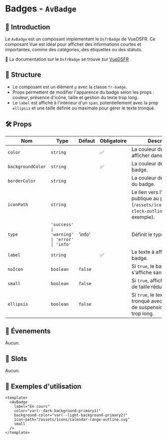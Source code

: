 # Badges - `AvBadge`

## 🌟 Introduction

Le `AvBadge` est un composant implémentant le `DsfrBadge` de VueDSFR. Ce composant Vue est idéal pour afficher des informations courtes et importantes, comme des catégories, des étiquettes ou des statuts.

🏅 La documentation sur le `DsfrBadge` se trouve sur [VueDSFR](https://vue-ds.fr/composants/DsfrBadge)

## 📐 Structure

- Le composant est un élément `p` avec la classe `fr-badge`.
- Props permettent de modifier l'apparence du badge selon les props : couleur, présence d'icône, taille et gestion du texte trop long.
- Le `label` est affiché à l'intérieur d'un `span`, potentiellement avec la prop `ellipsis` et une taille définie ou maximale pour gérer le texte tronqué.

## 🛠️ Props

| Nom | Type | Défaut | Obligatoire | Description |
| --- | --- | --- | --- | --- |
| `color` | `string` |  | ✅ | La couleur du texte à afficher dans le badge. |
| `backgroundColor` | `string` |  | ✅ | La couleur de fond du badge. |
| `borderColor` | `string` |  | | La couleur de la bordure du badge. |
| `iconPath` | `string` |  | | Le lien vers l'icône publique au projet (`/assets/icons/calendar-clock-outline.svg` par exemple). |
| `type` | `'success' \| 'warning' \| 'error' \| 'info'` | 'info' |  | Définit le type de badge. |
| `label` | `string` |  | ✅ | Le texte à afficher dans le badge. |
| `noIcon` | `boolean` | `false` | | Si `true`, le badge s'affiche sans icône. |
| `small` | `boolean` | `false` | | Si `true`, affiche un badge de taille réduite. |
| `ellipsis` | `boolean` | `false` | | Si `true`, le texte est tronqué avec des points de suspension s'il est trop long. |

## 📡 Évenements

Aucun.

## 🧩 Slots

Aucun.

## 📝 Exemples d'utilisation

```vue
<template>
  <AvBadge
    label="En cours"
    color="var(--dark-background-primary1)"
    background-color="var(--light-background-primary2)"
    icon-path="/assets/icons/calendar-range-outline.svg"
    small
  />
</template>
```
